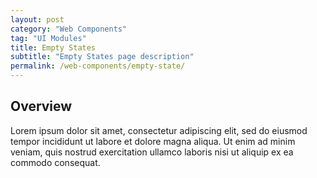 ```yaml
---
layout: post
category: "Web Components"
tag: "UI Modules"
title: Empty States
subtitle: "Empty States page description"
permalink: /web-components/empty-state/
---
```


## Overview

Lorem ipsum dolor sit amet, consectetur adipiscing elit, sed do eiusmod tempor incididunt ut labore et dolore magna aliqua. Ut enim ad minim veniam, quis nostrud exercitation ullamco laboris nisi ut aliquip ex ea commodo consequat.
